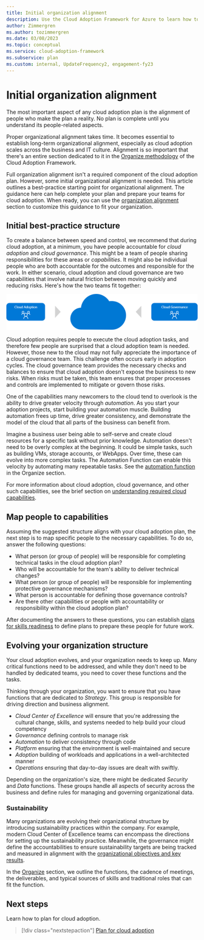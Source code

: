 ```yaml
---
title: Initial organization alignment
description: Use the Cloud Adoption Framework for Azure to learn how to complete your initial organization alignment and get your teams ready for cloud adoption.
author: Zimmergren
ms.author: tozimmergren
ms.date: 03/08/2023
ms.topic: conceptual
ms.service: cloud-adoption-framework
ms.subservice: plan
ms.custom: internal, UpdateFrequency2, engagement-fy23
---
```


# Initial organization alignment

The most important aspect of any cloud adoption plan is the alignment of people who make the plan a reality. No plan is complete until you understand its people-related aspects.

Proper organizational alignment takes time. It becomes essential to establish long-term organizational alignment, especially as cloud adoption scales across the business and IT culture. Alignment is so important that there's an entire section dedicated to it in the [Organize methodology](../organize/index.md) of the Cloud Adoption Framework.

Full organization alignment isn't a required component of the cloud adoption plan. However, some initial organizational alignment is needed. This article outlines a best-practice starting point for organizational alignment. The guidance here can help complete your plan and prepare your teams for cloud adoption. When ready, you can use the [organization alignment](../organize/index.md) section to customize this guidance to fit your organization.

## Initial best-practice structure

To create a balance between speed and control, we recommend that during cloud adoption, at a minimum, you have people accountable for *cloud adoption* and *cloud governance*. This might be a team of people sharing responsibilities for these areas or *capabilities*. It might also be individual people who are both accountable for the outcomes and responsible for the work. In either scenario, cloud adoption and cloud governance are two capabilities that involve natural friction between moving quickly and reducing risks. Here's how the two teams fit together:

![Cloud adoption with a cloud center of excellence](../_images/ready/org-ready-best-practice.png)

Cloud adoption requires people to execute the cloud adoption tasks, and therefore few people are surprised that a cloud adoption team is needed. However, those new to the cloud may not fully appreciate the importance of a cloud governance team. This challenge often occurs early in adoption cycles. The cloud governance team provides the necessary checks and balances to ensure that cloud adoption doesn't expose the business to new risks. When risks must be taken, this team ensures that proper processes and controls are implemented to mitigate or govern those risks.

One of the capabilities many newcomers to the cloud tend to overlook is the ability to drive greater velocity through *automation*. As you start your adoption projects, start building your automation muscle. Building automation frees up time, drive greater consistency, and demonstrate the model of the cloud that all parts of the business can benefit from.

Imagine a business user being able to self-serve and create cloud resources for a specific task without prior knowledge. Automation doesn't need to be overly complex at the beginning. It could be simple tasks, such as building VMs, storage accounts, or WebApps. Over time, these can evolve into more complex tasks. The Automation Function can enable this velocity by automating many repeatable tasks. See the [automation function](../organize/cloud-automation.md) in the Organize section.

For more information about cloud adoption, cloud governance, and other such capabilities, see the brief section on [understanding required cloud capabilities](../organize/index.md#understand-required-cloud-functions).

## Map people to capabilities

Assuming the suggested structure aligns with your cloud adoption plan, the next step is to map specific people to the necessary capabilities. To do so, answer the following questions:

- What person (or group of people) will be responsible for completing technical tasks in the cloud adoption plan?
- Who will be accountable for the team's ability to deliver technical changes?
- What person (or group of people) will be responsible for implementing protective governance mechanisms?
- What person is accountable for defining those governance controls?
- Are there other capabilities or people with accountability or responsibility within the cloud adoption plan?

After documenting the answers to these questions, you can establish [plans for skills readiness](./adapt-roles-skills-processes.md) to define plans to prepare these people for future work.

## Evolving your organization structure

Your cloud adoption evolves, and your organization needs to keep up. Many critical functions need to be addressed, and while they don't need to be handled by dedicated teams, you need to cover these functions and the tasks.

Thinking through your organization, you want to ensure that you have functions that are dedicated to *Strategy*. This group is responsible for driving direction and business alignment.

- *Cloud Center of Excellence* will ensure that you're addressing the cultural change, skills, and systems needed to help build your cloud competency
- *Governance* defining controls to manage risk
- *Automation* to deliver consistency through code
- *Platform* ensuring that the environment is well-maintained and secure
- *Adoption* building of workloads and applications in a well-architected manner
- *Operations* ensuring that day-to-day issues are dealt with swiftly.

Depending on the organization's size, there might be dedicated *Security* and *Data* functions. These groups handle all aspects of security across the business and define rules for managing and governing organizational data.

### Sustainability

Many organizations are evolving their organizational structure by introducing sustainability practices within the company. For example, modern Cloud Center of Excellence teams can encompass the directions for setting up the sustainability practice. Meanwhile, the governance might define the accountabilities to ensure sustainability targets are being tracked and measured in alignment with the [organizational objectives and key results](/azure/cloud-adoption-framework/strategy/business-outcomes/okr#examples-of-okrs).

In the [Organize](../organize/index.md) section, we outline the functions, the cadence of meetings, the deliverables, and typical sources of skills and traditional roles that can fit the function.

## Next steps

Learn how to plan for cloud adoption.

> [!div class="nextstepaction"]
> [Plan for cloud adoption](./plan-intro.md)
